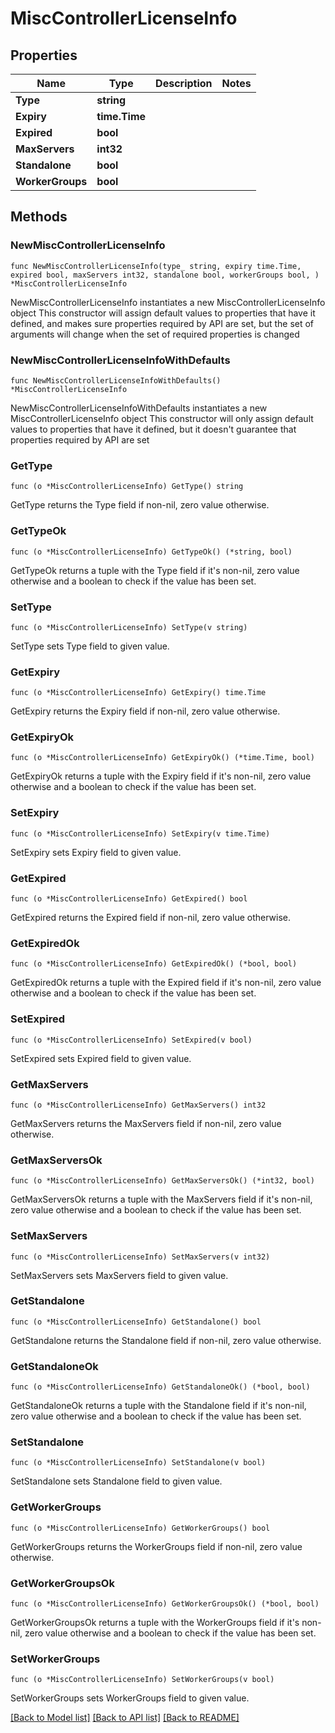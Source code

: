 # MiscControllerLicenseInfo

## Properties

Name | Type | Description | Notes
------------ | ------------- | ------------- | -------------
**Type** | **string** |  | 
**Expiry** | **time.Time** |  | 
**Expired** | **bool** |  | 
**MaxServers** | **int32** |  | 
**Standalone** | **bool** |  | 
**WorkerGroups** | **bool** |  | 

## Methods

### NewMiscControllerLicenseInfo

`func NewMiscControllerLicenseInfo(type_ string, expiry time.Time, expired bool, maxServers int32, standalone bool, workerGroups bool, ) *MiscControllerLicenseInfo`

NewMiscControllerLicenseInfo instantiates a new MiscControllerLicenseInfo object
This constructor will assign default values to properties that have it defined,
and makes sure properties required by API are set, but the set of arguments
will change when the set of required properties is changed

### NewMiscControllerLicenseInfoWithDefaults

`func NewMiscControllerLicenseInfoWithDefaults() *MiscControllerLicenseInfo`

NewMiscControllerLicenseInfoWithDefaults instantiates a new MiscControllerLicenseInfo object
This constructor will only assign default values to properties that have it defined,
but it doesn't guarantee that properties required by API are set

### GetType

`func (o *MiscControllerLicenseInfo) GetType() string`

GetType returns the Type field if non-nil, zero value otherwise.

### GetTypeOk

`func (o *MiscControllerLicenseInfo) GetTypeOk() (*string, bool)`

GetTypeOk returns a tuple with the Type field if it's non-nil, zero value otherwise
and a boolean to check if the value has been set.

### SetType

`func (o *MiscControllerLicenseInfo) SetType(v string)`

SetType sets Type field to given value.


### GetExpiry

`func (o *MiscControllerLicenseInfo) GetExpiry() time.Time`

GetExpiry returns the Expiry field if non-nil, zero value otherwise.

### GetExpiryOk

`func (o *MiscControllerLicenseInfo) GetExpiryOk() (*time.Time, bool)`

GetExpiryOk returns a tuple with the Expiry field if it's non-nil, zero value otherwise
and a boolean to check if the value has been set.

### SetExpiry

`func (o *MiscControllerLicenseInfo) SetExpiry(v time.Time)`

SetExpiry sets Expiry field to given value.


### GetExpired

`func (o *MiscControllerLicenseInfo) GetExpired() bool`

GetExpired returns the Expired field if non-nil, zero value otherwise.

### GetExpiredOk

`func (o *MiscControllerLicenseInfo) GetExpiredOk() (*bool, bool)`

GetExpiredOk returns a tuple with the Expired field if it's non-nil, zero value otherwise
and a boolean to check if the value has been set.

### SetExpired

`func (o *MiscControllerLicenseInfo) SetExpired(v bool)`

SetExpired sets Expired field to given value.


### GetMaxServers

`func (o *MiscControllerLicenseInfo) GetMaxServers() int32`

GetMaxServers returns the MaxServers field if non-nil, zero value otherwise.

### GetMaxServersOk

`func (o *MiscControllerLicenseInfo) GetMaxServersOk() (*int32, bool)`

GetMaxServersOk returns a tuple with the MaxServers field if it's non-nil, zero value otherwise
and a boolean to check if the value has been set.

### SetMaxServers

`func (o *MiscControllerLicenseInfo) SetMaxServers(v int32)`

SetMaxServers sets MaxServers field to given value.


### GetStandalone

`func (o *MiscControllerLicenseInfo) GetStandalone() bool`

GetStandalone returns the Standalone field if non-nil, zero value otherwise.

### GetStandaloneOk

`func (o *MiscControllerLicenseInfo) GetStandaloneOk() (*bool, bool)`

GetStandaloneOk returns a tuple with the Standalone field if it's non-nil, zero value otherwise
and a boolean to check if the value has been set.

### SetStandalone

`func (o *MiscControllerLicenseInfo) SetStandalone(v bool)`

SetStandalone sets Standalone field to given value.


### GetWorkerGroups

`func (o *MiscControllerLicenseInfo) GetWorkerGroups() bool`

GetWorkerGroups returns the WorkerGroups field if non-nil, zero value otherwise.

### GetWorkerGroupsOk

`func (o *MiscControllerLicenseInfo) GetWorkerGroupsOk() (*bool, bool)`

GetWorkerGroupsOk returns a tuple with the WorkerGroups field if it's non-nil, zero value otherwise
and a boolean to check if the value has been set.

### SetWorkerGroups

`func (o *MiscControllerLicenseInfo) SetWorkerGroups(v bool)`

SetWorkerGroups sets WorkerGroups field to given value.



[[Back to Model list]](../README.md#documentation-for-models) [[Back to API list]](../README.md#documentation-for-api-endpoints) [[Back to README]](../README.md)


